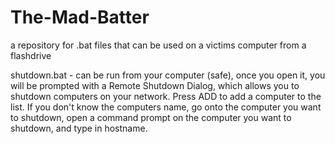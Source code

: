 # The-Mad-Batter
a repository for .bat files that can be used on a victims computer from a flashdrive

shutdown.bat - can be run from your computer (safe), once you open it, you will be prompted with a Remote Shutdown Dialog, which allows you to shutdown computers on your network. Press ADD to add a computer to the list. If you don't know the computers name, go onto the computer you want to shutdown, open a command prompt on the computer you want to shutdown, and type in hostname.
